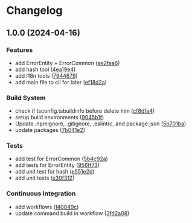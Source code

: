 # Changelog

## 1.0.0 (2024-04-16)


### Features

* add ErrorEntity + ErrorCommon ([ae2faa6](https://github.com/Andesite-Lab/Core/commit/ae2faa6d95a94d4e83043acebd6c7c3d974bd799))
* add hash tool ([4ea19e4](https://github.com/Andesite-Lab/Core/commit/4ea19e4cc07105bc5ab2b03cb05c518946f809cd))
* add I18n tools ([7944679](https://github.com/Andesite-Lab/Core/commit/79446796005dde91468009175eb7f9df2f5f3cf4))
* add main file to cli for later ([ef18d2a](https://github.com/Andesite-Lab/Core/commit/ef18d2a7b26f5103a7c0d6dc7b37745be059ace9))


### Build System

* check if tsconfig.tsbuildinfo before delete him ([cf8dfa4](https://github.com/Andesite-Lab/Core/commit/cf8dfa43004a925fc6819657eb11e316708c17b4))
* setup build environments ([9045b1f](https://github.com/Andesite-Lab/Core/commit/9045b1f123788e1cf7d740145a37ef8e4cb69543))
* Update .npmignore, .gitignore, .eslintrc, and package.json ([5b701ba](https://github.com/Andesite-Lab/Core/commit/5b701bacb0dc69012cf997bbeaf6b569949b17ad))
* update packages ([7b041e2](https://github.com/Andesite-Lab/Core/commit/7b041e2d1dc7f813f2346389e95e02f9337283fb))


### Tests

* add test for ErrorCommon ([5b4c92a](https://github.com/Andesite-Lab/Core/commit/5b4c92a8d85cf5a15f195f83e33cb4a633a98cef))
* add tests for ErrorEntity ([956ff73](https://github.com/Andesite-Lab/Core/commit/956ff73a024f64068beb59f8d7184c096286126e))
* add unit test for hash ([e551e2d](https://github.com/Andesite-Lab/Core/commit/e551e2d043698c4b73f252ebaa97c4d9b86bf8b5))
* add unit tests ([e30f312](https://github.com/Andesite-Lab/Core/commit/e30f312bd5146fd58bb91a264048a7d1357257a7))


### Continuous Integration

* add workflows ([f40049c](https://github.com/Andesite-Lab/Core/commit/f40049c502a0279243aa0def69c48062e12225a9))
* update command build in workflow ([3fd2a08](https://github.com/Andesite-Lab/Core/commit/3fd2a08cc69f6bcdff410db13e42b851456b1e88))
